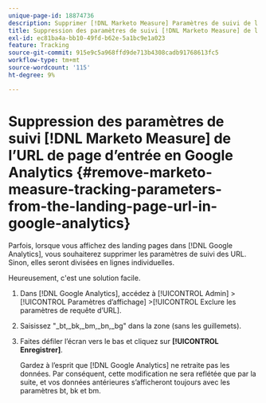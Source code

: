 ```yaml
---
unique-page-id: 18874736
description: Supprimer [!DNL Marketo Measure] Paramètres de suivi de l’URL de page d’entrée dans les Google Analytics - [!DNL Marketo Measure]
title: Suppression des paramètres de suivi [!DNL Marketo Measure] de l’URL de la page de destination dans Google Analytics
exl-id: ec81ba4a-bb10-49fd-b62e-5a1bc9e1a023
feature: Tracking
source-git-commit: 915e9c5a968ffd9de713b4308cadb91768613fc5
workflow-type: tm+mt
source-wordcount: '115'
ht-degree: 9%

---
```


# Suppression des paramètres de suivi [!DNL Marketo Measure] de l’URL de page d’entrée en Google Analytics {#remove-marketo-measure-tracking-parameters-from-the-landing-page-url-in-google-analytics}

Parfois, lorsque vous affichez des landing pages dans [!DNL Google Analytics], vous souhaiterez supprimer les paramètres de suivi des URL. Sinon, elles seront divisées en lignes individuelles.

Heureusement, c&#39;est une solution facile.

1. Dans [!DNL Google Analytics], accédez à [!UICONTROL Admin] >[!UICONTROL Paramètres d’affichage] >[!UICONTROL Exclure les paramètres de requête d’URL].
1. Saisissez &quot;_bt,_bk,_bm,_bn,_bg&quot; dans la zone (sans les guillemets).
1. Faites défiler l’écran vers le bas et cliquez sur **[!UICONTROL Enregistrer]**.

   Gardez à l’esprit que [!DNL Google Analytics] ne retraite pas les données. Par conséquent, cette modification ne sera reflétée que par la suite, et vos données antérieures s’afficheront toujours avec les paramètres bt, bk et bm.
